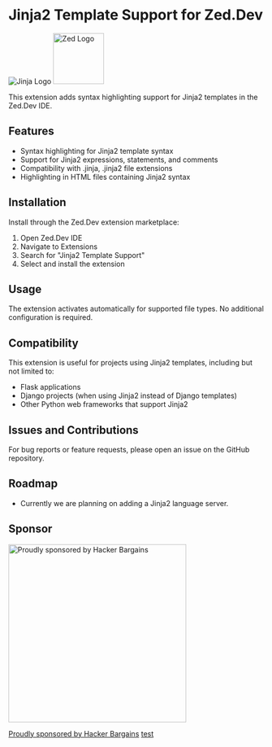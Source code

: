 # Jinja2 Template Support for Zed.Dev

<img alt="Jinja Logo" src="https://jinja.palletsprojects.com/en/3.1.x/_images/jinja-logo.png"></img>
<img alt="Zed Logo" width="100" src="https://zed.dev/_next/image?url=%2F_next%2Fstatic%2Fmedia%2Fpreview-app-logo.94468b6e.png&w=256&q=75"></img>

This extension adds syntax highlighting support for Jinja2 templates in the Zed.Dev IDE.

## Features

- Syntax highlighting for Jinja2 template syntax
- Support for Jinja2 expressions, statements, and comments
- Compatibility with .jinja, .jinja2 file extensions
- Highlighting in HTML files containing Jinja2 syntax

## Installation

Install through the Zed.Dev extension marketplace:

1. Open Zed.Dev IDE
2. Navigate to Extensions
3. Search for "Jinja2 Template Support"
4. Select and install the extension

## Usage

The extension activates automatically for supported file types. No additional configuration is required.

## Compatibility

This extension is useful for projects using Jinja2 templates, including but not limited to:

- Flask applications
- Django projects (when using Jinja2 instead of Django templates)
- Other Python web frameworks that support Jinja2

## Issues and Contributions

For bug reports or feature requests, please open an issue on the GitHub repository.

## Roadmap

- Currently we are planning on adding a Jinja2 language server.

## Sponsor

<img alt="Proudly sponsored by Hacker Bargains" width="350" src="https://hacker.bargains/sponsor.png"></img>

[Proudly sponsored by Hacker Bargains](https://hacker.bargains/)
<a href="https://google.com/">test</a>
